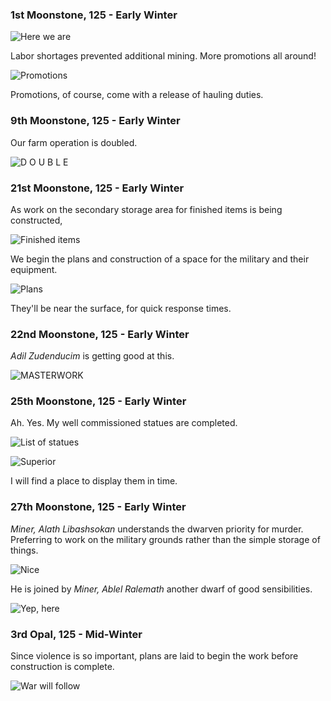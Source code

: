### 1st Moonstone, 125 - Early Winter

![Here we are](http://pixxx.wtf.cat/image/1w2t3l0t1t1P/Image%202014-08-01%20at%203.08.16%20AM.png)

Labor shortages prevented additional mining. More promotions all around!

![Promotions](http://pixxx.wtf.cat/image/2q0w2w20471p/Image%202014-08-02%20at%2012.17.22%20AM.png)

Promotions, of course, come with a release of hauling duties.

### 9th Moonstone, 125 - Early Winter

Our farm operation is doubled.

![D O U B L E](http://pixxx.wtf.cat/image/2P1Y1u2W0M3Z/Image%202014-08-02%20at%2012.21.45%20AM.png)

### 21st Moonstone, 125 - Early Winter

As work on the secondary storage area for finished items is being constructed,

![Finished items](http://pixxx.wtf.cat/image/1t0F313y0a2Y/Image%202014-08-02%20at%2012.27.32%20AM.png)

We begin the plans and construction of a space for the military and their equipment.

![Plans](http://pixxx.wtf.cat/image/2I3R1K2F0b1y/2014-08-02%20at%2012.28%20AM.png)

They'll be near the surface, for quick response times.


### 22nd Moonstone, 125 - Early Winter

*Adil Zudenducim* is getting good at this.

![MASTERWORK](http://pixxx.wtf.cat/image/2u442m2B2i0j/Image%202014-08-02%20at%2012.30.26%20AM.png)


### 25th Moonstone, 125 - Early Winter

Ah. Yes. My well commissioned statues are completed.

![List of statues](http://pixxx.wtf.cat/image/151s0Z1u3x1x/Image%202014-08-02%20at%2012.34.47%20AM.png)

![Superior](http://pixxx.wtf.cat/image/3i1c0I39161n/Image%202014-08-02%20at%2012.35.15%20AM.png)

I will find a place to display them in time.

### 27th Moonstone, 125 - Early Winter

*Miner, Alath Libashsokan* understands the dwarven priority for murder. Preferring to work on the military grounds
rather than the simple storage of things.

![Nice](http://pixxx.wtf.cat/image/3R01102f1P05/Image%202014-08-02%20at%2012.36.26%20AM.png)

He is joined by *Miner, Ablel Ralemath* another dwarf of good sensibilities.

![Yep, here](http://pixxx.wtf.cat/image/2v3X302R2Z2i/Image%202014-08-02%20at%2012.39.44%20AM.png)

### 3rd Opal, 125 - Mid-Winter

Since violence is so important, plans are laid to begin the work before construction is complete.

![War will follow](http://pixxx.wtf.cat/image/0A0l0s3i0Y3w/Image%202014-08-02%20at%2012.42.26%20AM.png)

